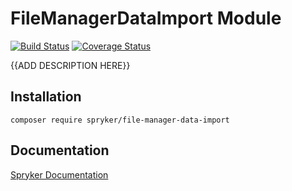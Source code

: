 # FileManagerDataImport Module
[![Build Status](https://travis-ci.org/spryker/file-manager-data-import.svg)](https://travis-ci.org/spryker/file-manager-data-import)
[![Coverage Status](https://coveralls.io/repos/github/spryker/file-manager-data-import/badge.svg)](https://coveralls.io/github/spryker/file-manager-data-import)

{{ADD DESCRIPTION HERE}}

## Installation

```
composer require spryker/file-manager-data-import
```

## Documentation

[Spryker Documentation](https://academy.spryker.com/developing_with_spryker/module_guide/modules.html)
